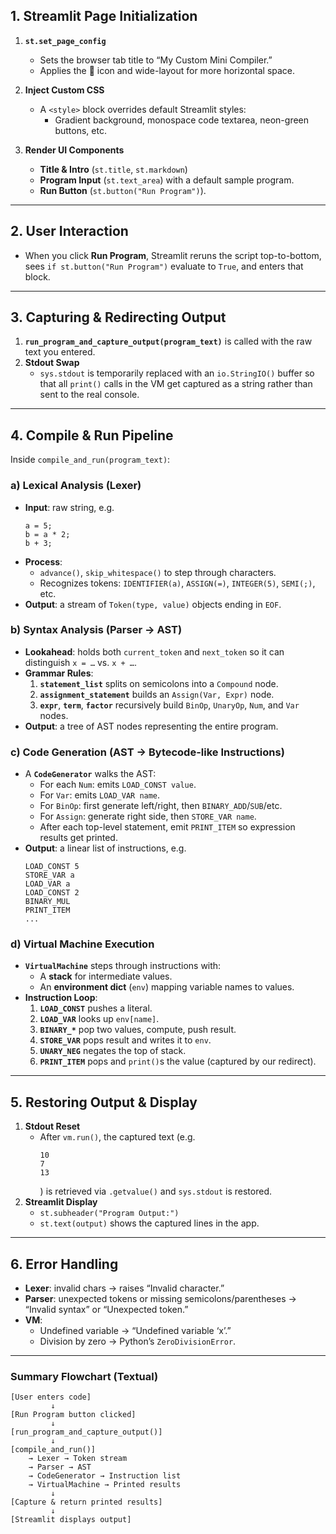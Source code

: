 ## 1. Streamlit Page Initialization

1. **`st.set_page_config`**  
   - Sets the browser tab title to “My Custom Mini Compiler.”  
   - Applies the 🚀 icon and wide-layout for more horizontal space.

2. **Inject Custom CSS**  
   - A `<style>` block overrides default Streamlit styles:  
     - Gradient background, monospace code textarea, neon-green buttons, etc.

3. **Render UI Components**  
   - **Title & Intro** (`st.title`, `st.markdown`)  
   - **Program Input** (`st.text_area`) with a default sample program.  
   - **Run Button** (`st.button("Run Program")`).

---

## 2. User Interaction

- When you click **Run Program**, Streamlit reruns the script top-to-bottom, sees `if st.button("Run Program")` evaluate to `True`, and enters that block.

---

## 3. Capturing & Redirecting Output

1. **`run_program_and_capture_output(program_text)`** is called with the raw text you entered.
2. **Stdout Swap**  
   - `sys.stdout` is temporarily replaced with an `io.StringIO()` buffer so that all `print()` calls in the VM get captured as a string rather than sent to the real console.

---

## 4. Compile & Run Pipeline

Inside `compile_and_run(program_text)`:

### a) Lexical Analysis (Lexer)
- **Input**: raw string, e.g.  
  ```  
  a = 5;  
  b = a * 2;  
  b + 3;  
  ```
- **Process**:  
  - `advance()`, `skip_whitespace()` to step through characters.  
  - Recognizes tokens: `IDENTIFIER(a)`, `ASSIGN(=)`, `INTEGER(5)`, `SEMI(;)`, etc.
- **Output**: a stream of `Token(type, value)` objects ending in `EOF`.

### b) Syntax Analysis (Parser → AST)
- **Lookahead**: holds both `current_token` and `next_token` so it can distinguish `x = …` vs. `x + …`.
- **Grammar Rules**:
  1. **`statement_list`** splits on semicolons into a `Compound` node.
  2. **`assignment_statement`** builds an `Assign(Var, Expr)` node.
  3. **`expr`**, **`term`**, **`factor`** recursively build `BinOp`, `UnaryOp`, `Num`, and `Var` nodes.
- **Output**: a tree of AST nodes representing the entire program.

### c) Code Generation (AST → Bytecode-like Instructions)
- A **`CodeGenerator`** walks the AST:
  - For each `Num`: emits `LOAD_CONST value`.
  - For `Var`: emits `LOAD_VAR name`.
  - For `BinOp`: first generate left/right, then `BINARY_ADD`/`SUB`/etc.
  - For `Assign`: generate right side, then `STORE_VAR name`.
  - After each top-level statement, emit `PRINT_ITEM` so expression results get printed.
- **Output**: a linear list of instructions, e.g.  
  ```
  LOAD_CONST 5
  STORE_VAR a
  LOAD_VAR a
  LOAD_CONST 2
  BINARY_MUL
  PRINT_ITEM
  ...
  ```

### d) Virtual Machine Execution
- **`VirtualMachine`** steps through instructions with:
  - A **stack** for intermediate values.  
  - An **environment dict** (`env`) mapping variable names to values.
- **Instruction Loop**:
  1. **`LOAD_CONST`** pushes a literal.
  2. **`LOAD_VAR`** looks up `env[name]`.
  3. **`BINARY_*`** pop two values, compute, push result.
  4. **`STORE_VAR`** pops result and writes it to `env`.
  5. **`UNARY_NEG`** negates the top of stack.
  6. **`PRINT_ITEM`** pops and `print()`s the value (captured by our redirect).

---

## 5. Restoring Output & Display

1. **Stdout Reset**  
   - After `vm.run()`, the captured text (e.g.  
     ```
     10
     7
     13
     ```
     ) is retrieved via `.getvalue()` and `sys.stdout` is restored.
2. **Streamlit Display**  
   - `st.subheader("Program Output:")`  
   - `st.text(output)` shows the captured lines in the app.

---

## 6. Error Handling

- **Lexer**: invalid chars → raises “Invalid character.”  
- **Parser**: unexpected tokens or missing semicolons/parentheses → “Invalid syntax” or “Unexpected token.”  
- **VM**:  
  - Undefined variable → “Undefined variable ‘x’.”  
  - Division by zero → Python’s `ZeroDivisionError`.

---

### Summary Flowchart (Textual)

```
[User enters code] 
         ↓
[Run Program button clicked]
         ↓
[run_program_and_capture_output()]
         ↓
[compile_and_run()]
    → Lexer → Token stream
    → Parser → AST
    → CodeGenerator → Instruction list
    → VirtualMachine → Printed results
         ↓
[Capture & return printed results]
         ↓
[Streamlit displays output]
```

